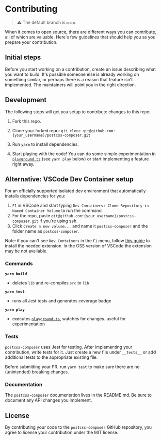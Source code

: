 # Contributing

> ⚠ The default branch is `main`.

When it comes to open source, there are different ways you can contribute, all
of which are valuable. Here's few guidelines that should help you as you prepare
your contribution.

## Initial steps

Before you start working on a contribution, create an issue describing what you want to build. It's possible someone else is already working on something similar, or perhaps there is a reason that feature isn't implemented. The maintainers will point you in the right direction.

## Development

The following steps will get you setup to contribute changes to this repo:

1. Fork this repo.

2. Clone your forked repo: `git clone git@github.com:{your_username}/postcss-composer.git`

3. Run `yarn` to install dependencies.

4. Start playing with the code! You can do some simple experimentation in [`playground.ts`](playground.ts) (see `yarn play` below) or start implementing a feature right away.

## Alternative: VSCode Dev Container setup

For an officially supported isolated dev environment that automatically installs dependencies for you:

1. `F1` in VSCode and start typing `Dev Containers: Clone Repository in Named Container Volume` to run the command.
2. For the repo, paste `git@github.com:{your_username}/postcss-composer.git` if you're using ssh.
3. Click `Create a new volume...` and name it `postcss-composer` and the folder name as `postcss-composer`.

Note: if you can't see `Dev Containers` in the `F1` menu, follow [this guide](https://code.visualstudio.com/docs/devcontainers/tutorial) to install the needed extension.
In the OSS version of VSCode the extension may be not available.

### Commands

**`yarn build`**

- deletes `lib` and re-compiles `src` to `lib`

**`yarn test`**

- runs all Jest tests and generates coverage badge

**`yarn play`**

- executes [`playground.ts`](playground.ts), watches for changes. useful for experimentation

### Tests

`postcss-composer` uses Jest for testing. After implementing your contribution, write tests for it. Just create a new file under `__tests__` or add additional tests to the appropriate existing file.

Before submitting your PR, run `yarn test` to make sure there are no (unintended) breaking changes.

### Documentation

The `postcss-composer` documentation lives in the README.md. Be sure to document any API changes you implement.

## License

By contributing your code to the `postcss-composer` GitHub repository, you agree to
license your contribution under the MIT license.
